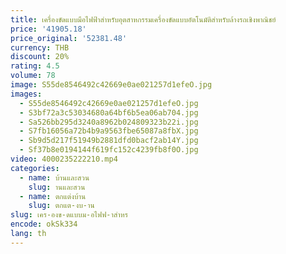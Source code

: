```yaml
---
title: เครื่องขัดแบบมือไฟฟ้าสำหรับอุตสาหกรรมเครื่องขัดแบบอัตโนมัติสำหรับล้างรถเชิงพาณิชย์
price: '41905.18'
price_original: '52381.48'
currency: THB
discount: 20%
rating: 4.5
volume: 78
image: S55de8546492c42669e0ae021257d1efeO.jpg
images:
  - S55de8546492c42669e0ae021257d1efeO.jpg
  - S3bf72a3c53034680a64bf6b5ea06ab704.jpg
  - Sa526bb295d3240a8962b024809323b22i.jpg
  - S7fb16056a72b4b9a9563fbe65087a8fbX.jpg
  - Sb9d5d217f51949b2881dfd0bacf2ab14Y.jpg
  - Sf37b8e0194144f619fc152c4239fb8f0O.jpg
video: 4000235222210.mp4
categories:
  - name: บ้านและสวน
    slug: านและสวน
  - name: ตกแต่งบ้าน
    slug: ตกแต-งบ-าน
slug: เคร-องข-ดแบบม-อไฟฟ-าสำหร
encode: okSk334
lang: th
---
```

  